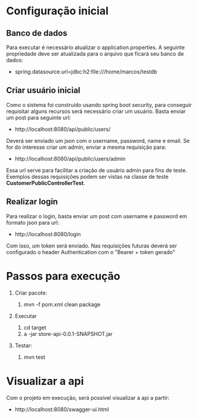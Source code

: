 # Configuração inicial #
## Banco de dados ##

Para executar é necessário atualizar o application.properties. A seguinte propriedade deve ser atualizada para o arquivo que ficará seu banco de dados:

* spring.datasource.url=jdbc:h2:file:///home/marcos/testdb

## Criar usuário inicial ##

Como o sistema foi construído usando spring boot security, para conseguir requisitar alguns recursos será necessário criar um usuário. Basta enviar um post para seguinte url:

* http://localhost:8080/api/public/users/

Deverá ser enviado um json com o username, password, name e email. Se for do interesse criar um admin, enviar a mesma requisição para:

* http://localhost:8080/api/public/users/admin

Essa url serve para facilitar a criação de usuário admin para fins de teste. Exemplos dessas requisições podem ser vistas na classe de teste **CustomerPublicControllerTest**.

## Realizar login ##

Para realizar o login, basta enviar um post com username e password em formato json para url:

* http://localhost:8080/login
 
Com isso, um token será enviado. Nas requisições futuras deverá ser configurado o header Authentication com o "Bearer + token gerado"
 
# Passos para execução #
    
1. Criar pacote:
    1. mvn -f pom.xml clean package

2. Executar
    1. cd target
    2. a -jar store-api-0.0.1-SNAPSHOT.jar

1. Testar:
    1. mvn test

# Visualizar a api #
Com o projeto em execução, será possível visualizar a api a partir:
* http://localhost:8080/swagger-ui.html
